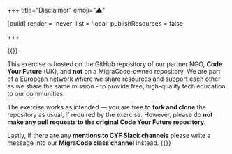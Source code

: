 +++
title="Disclaimer"
emoji="⚠️"

 [build]
   render = 'never'
   list = 'local'
   publishResources = false

+++

{{<note title="">}}

This exercise is hosted on the GitHub repository of our partner NGO, **Code Your Future** (UK), and **not** on a MigraCode-owned repository. We are part of a European network where we share resources and support each other as we share the same mission - to provide free, high-quality tech education to our communities.

The exercise works as intended — you are free to **fork and clone** the repository as usual, if required by the exercise. However, please do **not make any pull requests to the original Code Your Future repository**.

Lastly, if there are any **mentions to CYF Slack channels** please write a message into our **MigraCode class channel** instead.
{{</note>}}
